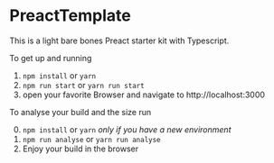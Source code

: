 # PreactTemplate

This is a light bare bones Preact starter kit with Typescript.

To get up and running

1. `npm install` or `yarn`
2. `npm run start` or `yarn run start`
3. open your favorite Browser and navigate to http://localhost:3000

To analyse your build and the size run

0. `npm install` or `yarn` *only if you have a new environment*
1. `npm run analyse` or `yarn run analyse`
2. Enjoy your build in the browser
